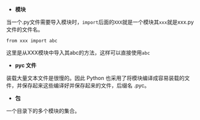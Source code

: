 - **模块**

当一个.py文件需要导入模块时，`import`后面的`XXX`就是一个模块其`xxx`就是xxx.py文件的文件名。

	from xxx import abc
	
这里是从XXX模块中导入其abc的方法，这样可以直接使用`abc`
  
-   **pyc 文件**

装载大量文本文件是很慢的。因此 Python 也采用了将模块编译成容易装载的文件，并保存起来这些编译好并保存起来的文件，后缀名 .pyc。

-   **包**

一个目录下的多个模块的集合。
